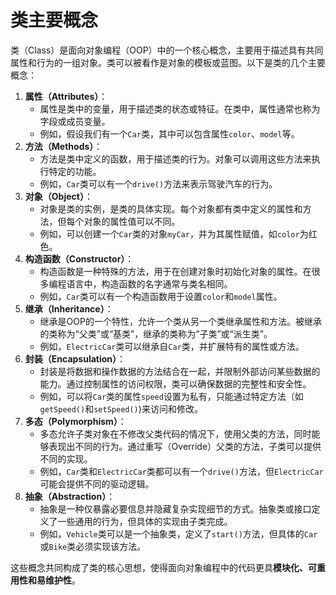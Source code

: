 # 类主要概念

类（Class）是面向对象编程（OOP）中的一个核心概念，主要用于描述具有共同属性和行为的一组对象。类可以被看作是对象的模板或蓝图。以下是类的几个主要概念：

1. **属性（Attributes）**：
   * 属性是类中的变量，用于描述类的状态或特征。在类中，属性通常也称为字段或成员变量。
   * 例如，假设我们有一个`Car`类，其中可以包含属性`color`、`model`等。
2. **方法（Methods）**：
   * 方法是类中定义的函数，用于描述类的行为。对象可以调用这些方法来执行特定的功能。
   * 例如，`Car`类可以有一个`drive()`方法来表示驾驶汽车的行为。
3. **对象（Object）**：
   * 对象是类的实例，是类的具体实现。每个对象都有类中定义的属性和方法，但每个对象的属性值可以不同。
   * 例如，可以创建一个`Car`类的对象`myCar`，并为其属性赋值，如`color`为红色。
4. **构造函数（Constructor）**：
   * 构造函数是一种特殊的方法，用于在创建对象时初始化对象的属性。在很多编程语言中，构造函数的名字通常与类名相同。
   * 例如，`Car`类可以有一个构造函数用于设置`color`和`model`属性。
5. **继承（Inheritance）**：
   * 继承是OOP的一个特性，允许一个类从另一个类继承属性和方法。被继承的类称为“父类”或“基类”，继承的类称为“子类”或“派生类”。
   * 例如，`ElectricCar`类可以继承自`Car`类，并扩展特有的属性或方法。
6. **封装（Encapsulation）**：
   * 封装是将数据和操作数据的方法结合在一起，并限制外部访问某些数据的能力。通过控制属性的访问权限，类可以确保数据的完整性和安全性。
   * 例如，可以将`Car`类的属性`speed`设置为私有，只能通过特定方法（如`getSpeed()`和`setSpeed()`)来访问和修改。
7. **多态（Polymorphism）**：
   * 多态允许子类对象在不修改父类代码的情况下，使用父类的方法，同时能够表现出不同的行为。通过重写（Override）父类的方法，子类可以提供不同的实现。
   * 例如，`Car`类和`ElectricCar`类都可以有一个`drive()`方法，但`ElectricCar`可能会提供不同的驱动逻辑。
8. **抽象（Abstraction）**：
   * 抽象是一种仅暴露必要信息并隐藏复杂实现细节的方式。抽象类或接口定义了一些通用的行为，但具体的实现由子类完成。
   * 例如，`Vehicle`类可以是一个抽象类，定义了`start()`方法，但具体的`Car`或`Bike`类必须实现该方法。

这些概念共同构成了类的核心思想，使得面向对象编程中的代码更具**模块化、可重用性和易维护性**。
